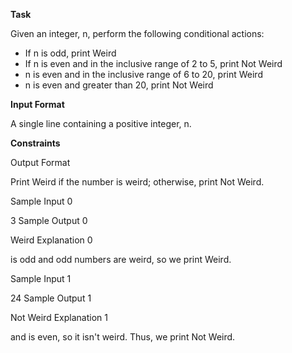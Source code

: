 **Task**

Given an integer, n, perform the following conditional actions:

- If n is odd, print Weird
- If n is even and in the inclusive range of 2 to 5, print Not Weird
- n is even and in the inclusive range of 6 to 20, print Weird
- n is even and greater than 20, print Not Weird

**Input Format**

A single line containing a positive integer, n.

**Constraints**

Output Format

Print Weird if the number is weird; otherwise, print Not Weird.

Sample Input 0

3
Sample Output 0

Weird
Explanation 0

 
 is odd and odd numbers are weird, so we print Weird.

Sample Input 1

24
Sample Output 1

Not Weird
Explanation 1

 
 and  is even, so it isn't weird. Thus, we print Not Weird.
